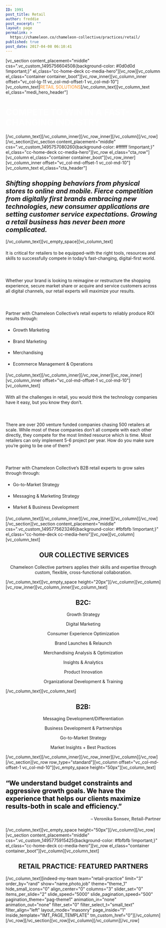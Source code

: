 ```yaml
---
ID: 1991
post_title: Retail
author: freddie
post_excerpt: ""
layout: page
permalink: >
  https://chameleon.co/chameleon-collective/practices/retail/
published: true
post_date: 2017-04-08 06:10:41
---
```

[vc_section content_placement="middle" css=".vc_custom_1495756604508{background-color: #0d0d0d !important;}" el_class="cc-home-deck cc-media-hero"][vc_row][vc_column el_class="container container_boot"][vc_row_inner][vc_column_inner offset="vc_col-lg-11 vc_col-md-offset-1 vc_col-md-10"][vc_column_text]<span style="color: #f78d1e;">RETAIL SOLUTIONS</span>[/vc_column_text][vc_column_text el_class="medi_hero_header"]
<h1><span style="color: #ffffff;"><b>COMPETE TO WIN IN A FAST-CHANGING INDUSTRY</b></span></h1>
[/vc_column_text][/vc_column_inner][/vc_row_inner][/vc_column][/vc_row][/vc_section][vc_section content_placement="middle" css=".vc_custom_1495757080260{background-color: #ffffff !important;}" el_class="cc-home-deck cc-media-hero"][vc_row el_class="cta_row"][vc_column el_class="container container_boot"][vc_row_inner][vc_column_inner offset="vc_col-md-offset-1 vc_col-md-10"][vc_column_text el_class="cta_header"]
<h2 class="padded-multiline h2"><em>Shifting shopping behaviors from physical stores to online and mobile. Fierce competition from digitally first brands embracing new technologies, new consumer applications are setting customer service expectations. Growing a retail business has never been more complicated.</em></h2>
[/vc_column_text][vc_empty_space][vc_column_text]
<h4><span style="font-weight: 400;">It is critical for retailers to be equipped-with the right tools, resources and skills to successfully compete in today’s fast-changing, digital-first world.</span></h4>
&nbsp;
<h4><span style="font-weight: 400;">Whether your brand is looking to reimagine or restructure the shopping experience, secure market share or acquire and service customers across all digital channels, our retail experts will maximize your results.</span></h4>
&nbsp;
<h4><span style="font-weight: 400;">Partner with Chameleon Collective’s retail experts to reliably produce ROI results through:</span></h4>
<ul>
 	<li>
<h4><span style="font-weight: 400;">Growth Marketing</span></h4>
</li>
 	<li>
<h4><span style="font-weight: 400;">Brand Marketing</span></h4>
</li>
 	<li>
<h4><span style="font-weight: 400;">Merchandising</span></h4>
</li>
 	<li>
<h4><span style="font-weight: 400;">Ecommerce Management &amp; Operations</span></h4>
</li>
</ul>
<h4></h4>
[/vc_column_text][/vc_column_inner][/vc_row_inner][vc_row_inner][vc_column_inner offset="vc_col-md-offset-1 vc_col-md-10"][vc_column_text]
<h4><span style="font-weight: 400;">With all the challenges in retail, you would think the technology companies have it easy, but you know they don’t.</span></h4>
&nbsp;
<h4><span style="font-weight: 400;">There are over 200 venture funded companies chasing 500 retailers at scale. While most of these companies don’t all compete with each other directly, they compete for the most limited resource which is time. Most retailers can only implement 5-6 project per year. How do you make sure you’re going to be one of them?</span></h4>
&nbsp;
<h4><span style="font-weight: 400;">Partner with Chameleon Collective’s B2B retail experts to grow sales through through:</span></h4>
<ul>
 	<li>
<h4><span style="font-weight: 400;">Go-to-Market Strategy</span></h4>
</li>
 	<li>
<h4><span style="font-weight: 400;">Messaging &amp; Marketing Strategy</span></h4>
</li>
 	<li>
<h4><span style="font-weight: 400;">Market &amp; Business Development</span></h4>
</li>
</ul>
<h4></h4>
[/vc_column_text][/vc_column_inner][/vc_row_inner][/vc_column][/vc_row][/vc_section][vc_section content_placement="middle" css=".vc_custom_1495775623246{background-color: #fbfbfb !important;}" el_class="cc-home-deck cc-media-hero"][vc_row][vc_column][vc_column_text]
<h2 style="text-align: center;"> OUR COLLECTIVE SERVICES</h2>
<p style="text-align: center;">Chameleon Collective partners applies their skills and expertise through
custom, flexible, cross-functional collaboration.</p>
[/vc_column_text][vc_empty_space height="20px"][/vc_column][vc_column][vc_row_inner][vc_column_inner][vc_column_text]
<h2 style="text-align: center;">B2C:</h2>
<p style="text-align: center;">Growth Strategy</p>
<p style="text-align: center;">Digital Marketing</p>
<p style="text-align: center;">Consumer Experience Optimization</p>
<p style="text-align: center;">Brand Launches &amp; Relaunch</p>
<p style="text-align: center;">Merchandising Analysis &amp; Optimization</p>
<p style="text-align: center;">Insights &amp; Analytics</p>
<p style="text-align: center;">Product Innovation</p>
<p style="text-align: center;">Organizational Development &amp; Training</p>
[/vc_column_text][vc_column_text]
<h2 style="text-align: center;">B2B:</h2>
<p style="text-align: center;">Messaging Development/Differentiation</p>
<p style="text-align: center;">Business Development &amp; Partnerships</p>
<p style="text-align: center;">Go-to-Market Strategy</p>
<p style="text-align: center;">Market Insights + Best Practices</p>
[/vc_column_text][/vc_column_inner][/vc_row_inner][/vc_column][/vc_row][/vc_section][vc_row row_type="standard"][vc_column offset="vc_col-md-offset-1 vc_col-md-10"][vc_empty_space height="50px"][vc_column_text]
<h2 style="text-align: left;"><span style="color: #000000;">“We understand budget constraints and aggressive growth goals. We have the experience that helps our clients maximize results-both in scale and efficiency.”</span></h2>
<h4 style="text-align: right;"><span style="color: #646464;">– Veronika Sonsev, Retail-Partner</span></h4>
[/vc_column_text][vc_empty_space height="50px"][/vc_column][/vc_row][vc_section content_placement="middle" css=".vc_custom_1495775915425{background-color: #fbfbfb !important;}" el_class="cc-home-deck cc-media-hero"][vc_row el_class="container container_boot"][vc_column][vc_column_text]
<h2 style="text-align: center;">RETAIL PRACTICE: FEATURED PARTNERS</h2>
[/vc_column_text][indeed-my-team team="retail-practice" limit="3" order_by="rand" show="name,photo,job" theme="theme_1" hide_small_icons="0" align_center="0" columns="3" slider_set="0" items_per_slide="2" slide_speed="5000" slide_pagination_speed="500" pagination_theme="pag-theme1" animation_in="none" animation_out="none" filter_set="0" filter_select_t="small_text" filter_align="left" layout_mode="masonry" page_inside="1" inside_template="IMT_PAGE_TEMPLATE" tm_custom_href="0"][/vc_column][/vc_row][/vc_section][vc_row][vc_column][/vc_column][/vc_row]